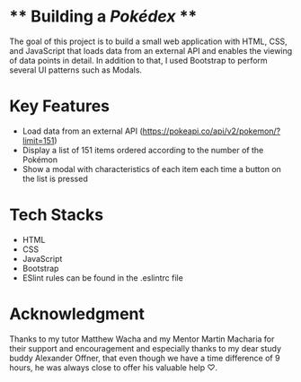 # ** Building a *Pokédex* **

The goal of this project is to build a small web application with HTML, CSS, and JavaScript that loads data from an external API and enables the viewing of data points in detail. In addition to that, I used Bootstrap to perform several UI patterns such as Modals.

# Key Features
- Load data from an external API (https://pokeapi.co/api/v2/pokemon/?limit=151)
- Display a list of 151 items ordered according to the number of the Pokémon
- Show a modal with characteristics of each item each time a button on the list is pressed

# Tech Stacks
- HTML
- CSS
- JavaScript
- Bootstrap
- ESlint rules can be found in the .eslintrc file

# Acknowledgment
Thanks to my tutor Matthew Wacha and my Mentor Martin Macharia for their support and encouragement and especially thanks to my dear study buddy Alexander Offner, that even though we have a time difference of 9 hours, he was always close to offer his valuable help ♡.

